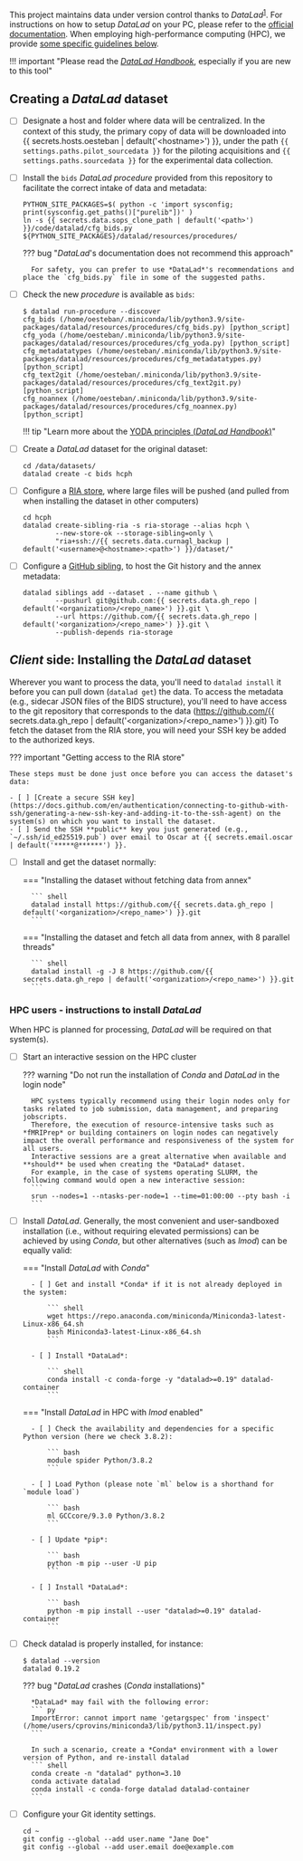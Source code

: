 This project maintains data under version control thanks to *DataLad*<sup>[1]</sup>.
For instructions on how to setup *DataLad* on your PC, please refer to the [official documentation](https://handbook.datalad.org/en/latest/intro/installation.html).
When employing high-performance computing (HPC), we provide [some specific guidelines below](#hpc-users-instructions-to-install-datalad).

!!! important "Please read the [*DataLad Handbook*](https://handbook.datalad.org/en/latest/index.html), especially if you are new to this tool"

## Creating a *DataLad* dataset

- [ ] Designate a host and folder where data will be centralized.
    In the context of this study, the primary copy of data will be downloaded into {{ secrets.hosts.oesteban | default('&lt;hostname&gt;') }}, under the path `{{ settings.paths.pilot_sourcedata }}` for the piloting acquisitions and `{{ settings.paths.sourcedata }}` for the experimental data collection.
- [ ] Install the `bids` *DataLad procedure* provided from this repository to facilitate the correct intake of data and metadata:

    ``` shell
    PYTHON_SITE_PACKAGES=$( python -c 'import sysconfig; print(sysconfig.get_paths()["purelib"])' )
    ln -s {{ secrets.data.sops_clone_path | default('<path>') }}/code/datalad/cfg_bids.py ${PYTHON_SITE_PACKAGES}/datalad/resources/procedures/
    ```

    ??? bug "*DataLad*'s documentation does not recommend this approach"

        For safety, you can prefer to use *DataLad*'s recommendations and place the `cfg_bids.py` file in some of the suggested paths.

- [ ] Check the new *procedure* is available as `bids`:

    ``` {.shell hl_lines="2"}
    $ datalad run-procedure --discover
    cfg_bids (/home/oesteban/.miniconda/lib/python3.9/site-packages/datalad/resources/procedures/cfg_bids.py) [python_script]
    cfg_yoda (/home/oesteban/.miniconda/lib/python3.9/site-packages/datalad/resources/procedures/cfg_yoda.py) [python_script]
    cfg_metadatatypes (/home/oesteban/.miniconda/lib/python3.9/site-packages/datalad/resources/procedures/cfg_metadatatypes.py) [python_script]
    cfg_text2git (/home/oesteban/.miniconda/lib/python3.9/site-packages/datalad/resources/procedures/cfg_text2git.py) [python_script]
    cfg_noannex (/home/oesteban/.miniconda/lib/python3.9/site-packages/datalad/resources/procedures/cfg_noannex.py) [python_script]
    ```

    !!! tip "Learn more about the [YODA principles (*DataLad Handbook*)](https://handbook.datalad.org/en/latest/basics/101-127-yoda.html)"

- [ ] Create a *DataLad* dataset for the original dataset:

    ``` shell
    cd /data/datasets/
    datalad create -c bids hcph
    ```
<!--
- [ ] Create a *DataLad* subdataset called `sourcedata`

    ``` bash title="bash oneliner to link sessions"
{% filter indent(width=4) %}
{% include 'code/pacsman/softlinks-trick.sh' %}
{% endfilter %}
    ```
-->

- [ ] Configure a [RIA store](https://handbook.datalad.org/en/latest/beyond_basics/101-147-riastores.html), where large files will be pushed (and pulled from when installing the dataset in other computers)
    ``` shell title="Creating a RIA sibling to store large files"
    cd hcph
    datalad create-sibling-ria -s ria-storage --alias hcph \
            --new-store-ok --storage-sibling=only \
            "ria+ssh://{{ secrets.data.curnagl_backup | default('<username>@<hostname>:<path>') }}/dataset/"
    ```

- [ ] Configure a [GitHub sibling](https://handbook.datalad.org/en/0.15/basics/101-139-hostingservices.html), to host the Git history and the annex metadata:
    ``` shell title="Creating a GitHub sibling to store DataLad's infrastructure and dataset's metadata"
    datalad siblings add --dataset . --name github \
            --pushurl git@github.com:{{ secrets.data.gh_repo | default('<organization>/<repo_name>') }}.git \
            --url https://github.com/{{ secrets.data.gh_repo | default('<organization>/<repo_name>') }}.git \
            --publish-depends ria-storage
    ```

## *Client* side: Installing the *DataLad* dataset

Wherever you want to process the data, you'll need to `datalad install` it before you can pull down (`datalad get`) the data.
To access the metadata (e.g., sidecar JSON files of the BIDS structure), you'll need to have access to the git repository that corresponds to the data (https://github.com/{{ secrets.data.gh_repo | default('&lt;organization&gt;/&lt;repo_name&gt;') }}.git)
To fetch the dataset from the RIA store, you will need your SSH key be added to the authorized keys.

??? important "Getting access to the RIA store"

    These steps must be done just once before you can access the dataset's data:

    - [ ] [Create a secure SSH key](https://docs.github.com/en/authentication/connecting-to-github-with-ssh/generating-a-new-ssh-key-and-adding-it-to-the-ssh-agent) on the system(s) on which you want to install the dataset.
    - [ ] Send the SSH **public** key you just generated (e.g., `~/.ssh/id_ed25519.pub`) over email to Oscar at {{ secrets.email.oscar | default('*****@******') }}.


- [ ] Install and get the dataset normally:

    === "Installing the dataset without fetching data from annex"

        ``` shell
        datalad install https://github.com/{{ secrets.data.gh_repo | default('<organization>/<repo_name>') }}.git
        ```

    === "Installing the dataset and fetch all data from annex, with 8 parallel threads"

        ``` shell
        datalad install -g -J 8 https://github.com/{{ secrets.data.gh_repo | default('<organization>/<repo_name>') }}.git
        ```

### HPC users - instructions to install *DataLad*

When HPC is planned for processing, *DataLad* will be required on that system(s).

- [ ] Start an interactive session on the HPC cluster

    ??? warning "Do not run the installation of *Conda* and *DataLad* in the login node"

        HPC systems typically recommend using their login nodes only for tasks related to job submission, data management, and preparing jobscripts.
        Therefore, the execution of resource-intensive tasks such as *fMRIPrep* or building containers on login nodes can negatively impact the overall performance and responsiveness of the system for all users.
        Interactive sessions are a great alternative when available and **should** be used when creating the *DataLad* dataset.
        For example, in the case of systems operating SLURM, the following command would open a new interactive session:
        ```
        srun --nodes=1 --ntasks-per-node=1 --time=01:00:00 --pty bash -i
        ```

- [ ] Install *DataLad*.
    Generally, the most convenient and user-sandboxed installation (i.e., without requiring elevated permissions) can be achieved by using *Conda*, but other alternatives (such as *lmod*) can be equally valid:

    === "Install *DataLad* with *Conda*"

        - [ ] Get and install *Conda* if it is not already deployed in the system:

            ``` shell
            wget https://repo.anaconda.com/miniconda/Miniconda3-latest-Linux-x86_64.sh
            bash Miniconda3-latest-Linux-x86_64.sh
            ```

        - [ ] Install *DataLad*:

            ``` shell
            conda install -c conda-forge -y "datalad>=0.19" datalad-container
            ```

    === "Install *DataLad* in HPC with *lmod* enabled"

        - [ ] Check the availability and dependencies for a specific Python version (here we check 3.8.2):

            ``` bash
            module spider Python/3.8.2
            ```

        - [ ] Load Python (please note `ml` below is a shorthand for `module load`)

            ``` bash
            ml GCCcore/9.3.0 Python/3.8.2
            ```

        - [ ] Update *pip*:

            ``` bash
            python -m pip --user -U pip
            ```

        - [ ] Install *DataLad*:

            ``` bash
            python -m pip install --user "datalad>=0.19" datalad-container
            ```

- [ ] Check datalad is properly installed, for instance:

    ``` shell
    $ datalad --version
    datalad 0.19.2
    ```

    ??? bug "*DataLad* crashes (*Conda* installations)"

        *DataLad* may fail with the following error:
        ``` py
        ImportError: cannot import name 'getargspec' from 'inspect' (/home/users/cprovins/miniconda3/lib/python3.11/inspect.py)
        ```

        In such a scenario, create a *Conda* environment with a lower version of Python, and re-install datalad
        ``` shell
        conda create -n "datalad" python=3.10
        conda activate datalad
        conda install -c conda-forge datalad datalad-container
        ```

- [ ] Configure your Git identity settings.

    ``` shell
    cd ~
    git config --global --add user.name "Jane Doe"
    git config --global --add user.email doe@example.com
    ```

[1]: https://doi.org/10.5281/zenodo.808846 "Hanke, Michael, et al. “Datalad.” Open Source Software, 2021. doi:10.5281/zenodo.808846"
